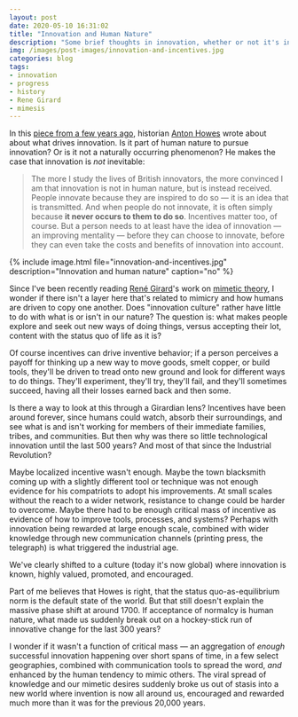 ```yaml
---
layout: post
date: 2020-05-10 16:31:02
title: "Innovation and Human Nature"
description: "Some brief thoughts in innovation, whether or not it's in our nature, and how mimetics might play a role."
img: /images/post-images/innovation-and-incentives.jpg
categories: blog
tags:
- innovation
- progress
- history
- Rene Girard
- mimesis
---
```


In this [piece from a few years ago](https://medium.com/@antonhowes/is-innovation-in-human-nature-48c2578e27ba "Is Innovation in Human Nature?"), historian [Anton Howes](https://twitter.com/antonhowes "Anton Howes") wrote about about what drives innovation. Is it part of human nature to pursue innovation? Or is it not a naturally occurring phenomenon? He makes the case that innovation is _not_ inevitable:

> The more I study the lives of British innovators, the more convinced I am that innovation is not in human nature, but is instead received. People innovate because they are inspired to do so — it is an idea that is transmitted. And when people do not innovate, it is often simply because **it never occurs to them to do so**. Incentives matter too, of course. But a person needs to at least have the idea of innovation — an improving mentality — before they can choose to innovate, before they can even take the costs and benefits of innovation into account.

{% include image.html file="innovation-and-incentives.jpg" description="Innovation and human nature" caption="no" %}

Since I've been recently reading [René Girard](https://en.wikipedia.org/wiki/René_Girard "René Girard")'s work on [mimetic theory](https://en.wikipedia.org/wiki/Mimesis "Mimesis"), I wonder if there isn't a layer here that's related to mimicry and how humans are driven to copy one another. Does "innovation culture" rather have little to do with what is or isn't in our nature? The question is: what makes people explore and seek out new ways of doing things, versus accepting their lot, content with the status quo of life as it is?

Of course incentives can drive inventive behavior; if a person perceives a payoff for thinking up a new way to move goods, smelt copper, or build tools, they'll be driven to tread onto new ground and look for different ways to do things. They'll experiment, they'll try, they'll fail, and they'll sometimes succeed, having all their losses earned back and then some.

Is there a way to look at this through a Girardian lens? Incentives have been around forever, since humans could watch, absorb their surroundings, and see what is and isn't working for members of their immediate families, tribes, and communities. But then why was there so little technological innovation until the last 500 years? And most of that since the Industrial Revolution?

Maybe localized incentive wasn't enough. Maybe the town blacksmith coming up with a slightly different tool or technique was not enough evidence for his compatriots to adopt his improvements. At small scales without the reach to a wider network, resistance to change could be harder to overcome. Maybe there had to be enough critical mass of incentive as evidence of how to improve tools, processes, and systems? Perhaps with innovation being rewarded at large enough scale, combined with wider knowledge through new communication channels (printing press, the telegraph) is what triggered the industrial age.

We've clearly shifted to a culture (today it's now global) where innovation is known, highly valued, promoted, and encouraged.

Part of me believes that Howes is right, that the status quo-as-equilibrium norm is the default state of the world. But that still doesn't explain the massive phase shift at around 1700. If acceptance of normalcy is human nature, what made us suddenly break out on a hockey-stick run of innovative change for the last 300 years?

I wonder if it wasn't a function of critical mass — an aggregation of _enough_ successful innovation happening over short spans of time, in a few select geographies, combined with communication tools to spread the word, _and_ enhanced by the human tendency to mimic others. The viral spread of knowledge and our mimetic desires suddenly broke us out of stasis into a new world where invention is now all around us, encouraged and rewarded much more than it was for the previous 20,000 years.
